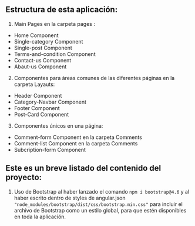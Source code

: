 ## Estructura de esta aplicación:

1. Main Pages en la carpeta pages :
- Home Component
- Single-category Component
- Single-post Component
- Terms-and-condition Component
- Contact-us Component
- Abaut-us Component



2. Componentes para áreas comunes de las diferentes páginas en la carpeta Layauts:
- Header Component
- Category-Navbar Component
- Footer Component
- Post-Card Component


3. Componentes únicos en una página:
- Comment-form Component en la carpeta Comments
- Comment-list Component en la carpeta Comments
- Subcription-form Component

## Este es un breve listado del contenido del proyecto:

1. Uso de Bootstrap al haber lanzado el comando `npm i bootstrap@4.6` y al haber escrito dentro de styles de  angular.json `"node_modules/bootstrap/dist/css/bootstrap.min.css"` para incluir el archivo de Bootstrap como un estilo global, para que estén disponibles en toda la aplicación.
